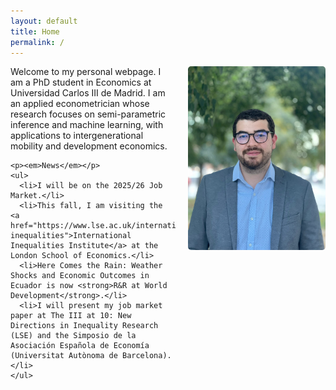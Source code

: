 ```yaml
---
layout: default
title: Home
permalink: /
---
```


<div style="display: flex; align-items: flex-start; gap: 20px; flex-wrap: wrap;">

  <div style="flex: 1; min-width: 250px;">
    Welcome to my personal webpage. I am a PhD student in Economics at Universidad Carlos III de Madrid. I am an applied econometrician whose research focuses on semi-parametric inference and machine learning, with applications to intergenerational mobility and development economics.<br>

    <p><em>News</em></p>
    <ul>
      <li>I will be on the 2025/26 Job Market.</li>
      <li>This fall, I am visiting the <a href="https://www.lse.ac.uk/international-inequalities">International Inequalities Institute</a> at the London School of Economics.</li>
      <li>Here Comes the Rain: Weather Shocks and Economic Outcomes in Ecuador is now <strong>R&R at World Development</strong>.</li>
      <li>I will present my job market paper at The III at 10: New Directions in Inequality Research (LSE) and the Simposio de la Asociación Española de Economía (Universitat Autònoma de Barcelona).</li>
    </ul>
  </div>

  <div style="flex-shrink: 0;">
    <img src="photo.jpg" alt="My Photo" style="width: 220px; height: auto; border-radius: 5px;">
  </div>

</div>

